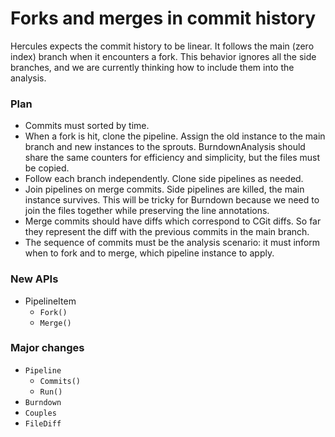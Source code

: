# Forks and merges in commit history

Hercules expects the commit history to be linear.
It follows the main (zero index) branch when it encounters a fork.
This behavior ignores all the side branches, and we are currently
thinking how to include them into the analysis.

### Plan

* Commits must sorted by time.
* When a fork is hit, clone the pipeline. Assign the old instance to the main branch and new
instances to the sprouts. BurndownAnalysis should share the same counters for efficiency
and simplicity, but the files must be copied.
* Follow each branch independently. Clone side pipelines as needed.
* Join pipelines on merge commits. Side pipelines are killed, the main instance survives.
This will be tricky for Burndown because we need to join the files together while preserving
the line annotations.
* Merge commits should have diffs which correspond to CGit diffs. So far they represent the diff
with the previous commits in the main branch.
* The sequence of commits must be the analysis scenario: it must inform when to fork and to merge,
which pipeline instance to apply.

### New APIs

* PipelineItem
  * `Fork()`
  * `Merge()`
  
### Major changes

* `Pipeline`
  * `Commits()`
  * `Run()`
* `Burndown`
* `Couples`
* `FileDiff`